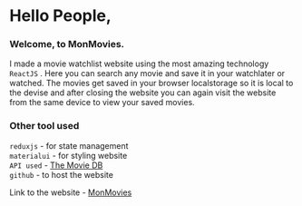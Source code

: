 # Hello People,
### Welcome, to MonMovies.
I made a movie watchlist website using the most amazing technology `ReactJS` .
Here you can search any movie and save it in your watchlater or watched. The movies get saved in your browser localstorage so it is local to the devise and after closing the website you can again visit the website from the same device to view your saved movies.

### Other tool used
 `reduxjs` - for state management\
 `materialui` - for styling website\
 `API used` - [The Movie DB](https://lnkd.in/gjDpqZU)\
 `github` - to host the website

Link to the website - [MonMovies](https://debopriyadey.github.io/MonMovies/)
